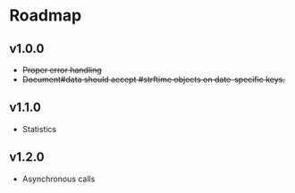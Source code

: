 Roadmap
=======

v1.0.0
------

* <del>Proper error handling</del>
* <del>Document#data should accept #strftime objects on date-specific keys.</del>

v1.1.0
------

* Statistics

v1.2.0
------

* Asynchronous calls
